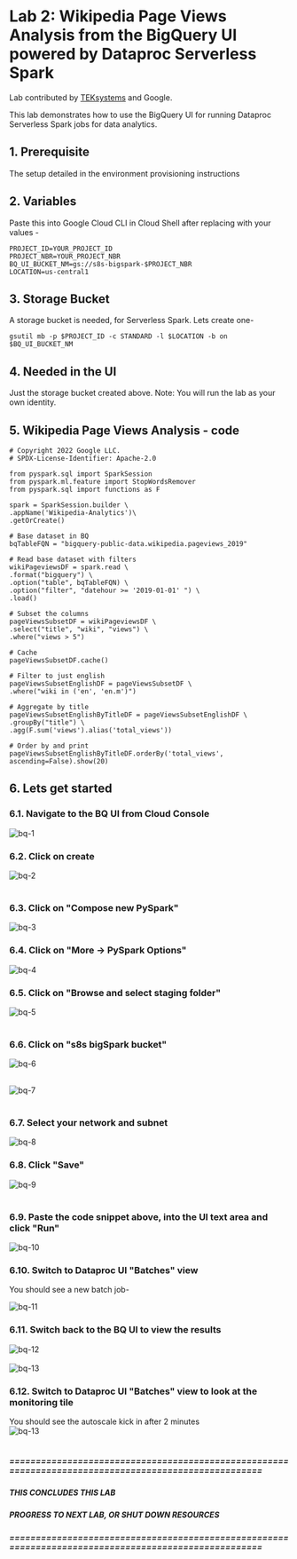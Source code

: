 # Lab 2: Wikipedia Page Views Analysis from the BigQuery UI powered by Dataproc Serverless Spark

Lab contributed by [TEKsystems](https://www.teksystems.com/en/about-us/partnerships/google-cloud) and Google.

This lab demonstrates how to use the BigQuery UI for running Dataproc Serverless Spark jobs for data analytics.

## 1. Prerequisite
The setup detailed in the environment provisioning instructions

## 2. Variables

Paste this into Google Cloud CLI in Cloud Shell after replacing with your values -
```
PROJECT_ID=YOUR_PROJECT_ID
PROJECT_NBR=YOUR_PROJECT_NBR
BQ_UI_BUCKET_NM=gs://s8s-bigspark-$PROJECT_NBR
LOCATION=us-central1
```

## 3. Storage Bucket

A storage bucket is needed, for Serverless Spark. Lets create one-
```
gsutil mb -p $PROJECT_ID -c STANDARD -l $LOCATION -b on $BQ_UI_BUCKET_NM
```

## 4. Needed in the UI

Just the storage bucket created above.
Note: You will run the lab as your own identity.

## 5. Wikipedia Page Views Analysis - code

```
# Copyright 2022 Google LLC.
# SPDX-License-Identifier: Apache-2.0

from pyspark.sql import SparkSession
from pyspark.ml.feature import StopWordsRemover
from pyspark.sql import functions as F

spark = SparkSession.builder \
.appName('Wikipedia-Analytics')\
.getOrCreate()

# Base dataset in BQ
bqTableFQN = "bigquery-public-data.wikipedia.pageviews_2019"

# Read base dataset with filters
wikiPageviewsDF = spark.read \
.format("bigquery") \
.option("table", bqTableFQN) \
.option("filter", "datehour >= '2019-01-01' ") \
.load()

# Subset the columns
pageViewsSubsetDF = wikiPageviewsDF \
.select("title", "wiki", "views") \
.where("views > 5")

# Cache
pageViewsSubsetDF.cache()

# Filter to just english
pageViewsSubsetEnglishDF = pageViewsSubsetDF \
.where("wiki in ('en', 'en.m')")

# Aggregate by title
pageViewsSubsetEnglishByTitleDF = pageViewsSubsetEnglishDF \
.groupBy("title") \
.agg(F.sum('views').alias('total_views'))

# Order by and print
pageViewsSubsetEnglishByTitleDF.orderBy('total_views', ascending=False).show(20) 
```

## 6. Lets get started

### 6.1. Navigate to the BQ UI from Cloud Console

![bq-1](images/00-bq-01.png) 
<br>

### 6.2. Click on create

![bq-2](images/00-bq-02.png)  
<br>

### 6.3. Click on "Compose new PySpark"

![bq-3](images/00-bq-03.png) 
<br>

### 6.4. Click on "More -> PySpark Options"

![bq-4](images/00-bq-04.png) 
<br>

### 6.5. Click on "Browse and select staging folder"

![bq-5](images/00-bq-05.png)  
<br>

### 6.6. Click on "s8s bigSpark bucket"

![bq-6](images/00-bq-06.png)  
<br>

![bq-7](images/00-bq-07.png)  
<br>

### 6.7. Select your network and subnet

![bq-8](images/00-bq-08.png)
<br>

### 6.8. Click "Save"
![bq-9](images/00-bq-09.png)  
<br>

### 6.9. Paste the code snippet above, into the UI text area and click "Run"
![bq-10](images/00-bq-10.png)
<br>

### 6.10. Switch to Dataproc UI "Batches" view

You should see a new batch job-

![bq-11](images/00-bq-11.png) 
<br>

### 6.11. Switch back to the BQ UI to view the results

![bq-12](images/00-bq-12.png)
<br>
<br>
![bq-13](images/00-bq-13.png)  

### 6.12. Switch to Dataproc UI "Batches" view to look at the monitoring tile
You should see the autoscale kick in after 2 minutes
<br>
![bq-13](images/00-bq-14.png)  
<br>


##### =====================================================================================================
##### THIS CONCLUDES THIS LAB 
##### PROGRESS TO NEXT LAB, OR SHUT DOWN RESOURCES
##### =====================================================================================================

